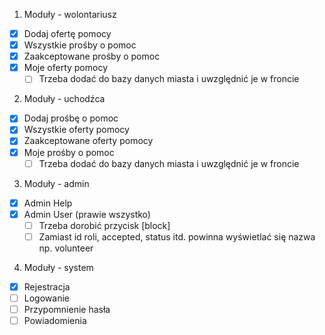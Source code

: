 1. Moduły - wolontariusz

- [x] Dodaj ofertę pomocy
- [x] Wszystkie prośby o pomoc
- [x] Zaakceptowane prośby o pomoc
- [x] Moje oferty pomocy
  - [ ] Trzeba dodać do bazy danych miasta i uwzględnić je w froncie

2. Moduły - uchodźca

- [x] Dodaj prośbę o pomoc
- [x] Wszystkie oferty pomocy
- [x] Zaakceptowane oferty pomocy
- [x] Moje prośby o pomoc
  - [ ] Trzeba dodać do bazy danych miasta i uwzględnić je w froncie

3. Moduły - admin

- [x] Admin Help
- [x] Admin User (prawie wszystko)
  - [ ] Trzeba dorobić przycisk [block]
  - [ ] Zamiast id roli, accepted, status itd. powinna wyświetlać się nazwa np. volunteer

4. Moduły - system

- [x] Rejestracja
- [ ] Logowanie
- [ ] Przypomnienie hasła
- [ ] Powiadomienia
